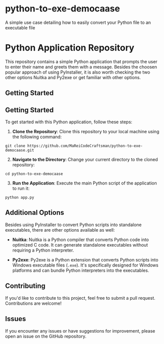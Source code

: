 # python-to-exe-democaase
A simple use case detailing how to easily convert your Python file to an executable file

# Python Application Repository

This repository contains a simple Python application that prompts the user to enter their name and greets them with a message.
Besides the choosen popular approach of using PyInstaller, it is also worth checking the two other options Nuitka and Py2exe or get familiar with other options.

## Getting Started

## Getting Started

To get started with this Python application, follow these steps:

1. **Clone the Repository**: Clone this repository to your local machine using the following command:
```
git clone https://github.com/MaReiCodeCraftsman/python-to-exe-democaase.git
```   
2. **Navigate to the Directory**: Change your current directory to the cloned repository:
```
cd python-to-exe-democaase
```
3. **Run the Application**: Execute the main Python script of the application to run it:
```
python app.py
```

## Additional Options

Besides using PyInstaller to convert Python scripts into standalone executables, there are other options available as well:

- **Nuitka**: Nuitka is a Python compiler that converts Python code into optimized C code. It can generate standalone executables without requiring a Python interpreter.

- **Py2exe**: Py2exe is a Python extension that converts Python scripts into Windows executable files (`.exe`). It's specifically designed for Windows platforms and can bundle Python interpreters into the executables.

## Contributing

If you'd like to contribute to this project, feel free to submit a pull request. Contributions are welcome!

## Issues

If you encounter any issues or have suggestions for improvement, please open an issue on the GitHub repository.



